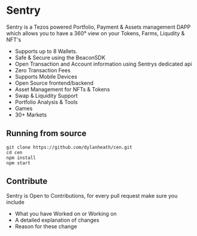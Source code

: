 # Sentry

Sentry is a Tezos powered Portfolio, Payment & Assets management DAPP which allows you to have a 360° view on your Tokens, Farms, Liqudity & NFT's

* Supports up to 8 Wallets.
* Safe & Secure using the BeaconSDK
* Open Transaction and Account information using Sentrys dedicated api
* Zero Transaction Fees
* Supports Mobile Devices
* Open Source frontend/backend
* Asset Management for NFTs & Tokens
* Swap & Liquidity Support
* Portfolio Analysis & Tools
* Games
* 30+ Markets


## Running from source

```
git clone https://github.com/dylanheath/cen.git
cd cen
npm install
npm start
```

## Contribute

Sentry is Open to Contributions, for every pull request make sure you include 
- What you have Worked on or Working on
- A detailed explanation of changes
- Reason for these change
